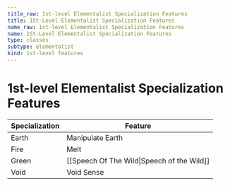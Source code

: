 ```yaml
---
title_raw: 1st-level Elementalist Specialization Features
title: 1St-Level Elementalist Specialization Features
name_raw: 1st-level Elementalist Specialization Features
name: 1St-Level Elementalist Specialization Features
type: classes
subtype: elementalist
kind: 1st-level features
---
```


# 1st-level Elementalist Specialization Features

| Specialization | Feature                                    |
| -------------- | ------------------------------------------ |
| Earth          | Manipulate Earth                           |
| Fire           | Melt                                       |
| Green          | [[Speech Of The Wild\|Speech of the Wild]] |
| Void           | Void Sense                                 |
